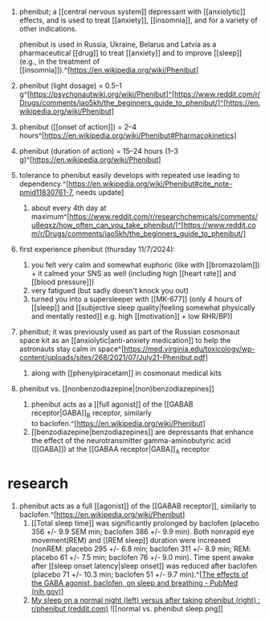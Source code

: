 1. phenibut; a [[central nervous system]] depressant with [[anxiolytic]] effects, and is used to treat [[anxiety]], [[insomnia]], and for a variety of other indications.
   
   phenibut is used in Russia, Ukraine, Belarus and Latvia as a pharmaceutical [[drug]] to treat [[anxiety]] and to improve [[sleep]] (e.g., in the treatment of [[insomnia]]).^[https://en.wikipedia.org/wiki/Phenibut]
2. phenibut (light dosage) = 0.5–1 g^[https://psychonautwiki.org/wiki/Phenibut]^[https://www.reddit.com/r/Drugs/comments/jao5kh/the_beginners_guide_to_phenibut/]^[https://en.wikipedia.org/wiki/Phenibut]
3. phenibut ([[onset of action]]) = 2–4 hours^[https://en.wikipedia.org/wiki/Phenibut#Pharmacokinetics]
4. phenibut (duration of action) = 15–24 hours (1–3 g)^[https://en.wikipedia.org/wiki/Phenibut]
5. tolerance to phenibut easily develops with repeated use leading to dependency.^[https://en.wikipedia.org/wiki/Phenibut#cite_note-pmid11830761-7, needs update]
	1. about every 4th day at maximum^[https://www.reddit.com/r/researchchemicals/comments/u8eqxz/how_often_can_you_take_phenibut/]^[https://www.reddit.com/r/Drugs/comments/jao5kh/the_beginners_guide_to_phenibut/]
6. first experience phenibut (thursday 11/7/2024):
	1. you felt very calm and somewhat euphoric (like with [[bromazolam]]) + it calmed your SNS as well (including high [[heart rate]] and [[blood pressure]])
	2. very fatigued (but sadly doesn't knock you out)
	3. turned you into a supersleeper with [[MK-677]] (only 4 hours of [[sleep]] and [[subjective sleep quality|feeling somewhat physically and mentally rested]] e.g. high [[motivation]] + low RHR/BP))
7. phenibut; it was previously used as part of the Russian cosmonaut space kit as an [[anxiolytic|anti-anxiety medication]] to help the astronauts stay calm in space^[https://med.virginia.edu/toxicology/wp-content/uploads/sites/268/2021/07/July21-Phenibut.pdf]
	1. along with [[phenylpiracetam]] in cosmonaut medical kits
8. phenibut vs. [[nonbenzodiazepine|(non)benzodiazepines]]
	1. phenibut acts as a [[full agonist]] of the [[GABAB receptor|GABA]]<sub>B</sub> receptor, similarly to baclofen.^[https://en.wikipedia.org/wiki/Phenibut]
	2. [[benzodiazepine|benzodiazepines]] are depressants that enhance the effect of the neurotransmitter gamma-aminobutyric acid ([[GABA]]) at the [[GABAA receptor|GABA]]<sub>A</sub> receptor

# research
1. phenibut acts as a full [[agonist]] of the [[GABAB receptor]], similarly to baclofen.^[https://en.wikipedia.org/wiki/Phenibut]
	1. [[Total sleep time]] was significantly prolonged by baclofen (placebo 356 +/- 9.9 SEM min; baclofen 386 +/- 9.9 min). Both nonrapid eye movement(REM) and [[REM sleep]] duration were increased (nonREM: placebo 295 +/- 6.8 min; baclofen 311 +/- 8.9 min; REM: placebo 61 +/- 7.5 min; baclofen 76 +/- 9.0 min). Time spent awake after [[sleep onset latency|sleep onset]] was reduced after baclofen (placebo 71 +/- 10.3 min; baclofen 51 +/- 9.7 min).^[[The effects of the GABA agonist, baclofen, on sleep and breathing - PubMed (nih.gov)](https://pubmed.ncbi.nlm.nih.gov/7758556/)]
	2. [My sleep on a normal night (left) versus after taking phenibut (right) : r/phenibut (reddit.com)](https://www.reddit.com/r/phenibut/comments/9jtqeq/my_sleep_on_a_normal_night_left_versus_after/) ![[normal vs. phenibut sleep.png]]